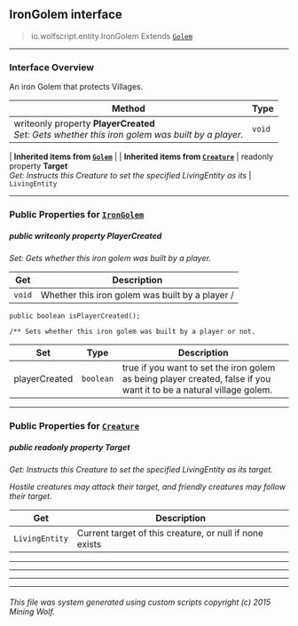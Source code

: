 ## IronGolem __interface__

>io.wolfscript.entity.IronGolem
>Extends [`Golem`](Golem.md)

---

### Interface Overview

An iron Golem that protects Villages.

Method | Type   
--- | :--- 
 writeonly property __PlayerCreated__ <br> _Set: Gets whether this iron golem was built by a player._ | `void`
 |
__Inherited items from [`Golem`](Golem.md)__ |
 |
__Inherited items from [`Creature`](Creature.md)__ |
 readonly property __Target__ <br> _Get: Instructs this Creature to set the specified LivingEntity as its_ | `LivingEntity`







---


### Public Properties for [`IronGolem`](IronGolem.md)

##### <a id='playercreated'></a>public  writeonly property __PlayerCreated__

_Set: Gets whether this iron golem was built by a player._

Get | Description
--- | --- 
`void` | Whether this iron golem was built by a player /
    public boolean isPlayerCreated();

    /** Sets whether this iron golem was built by a player or not.

Set | Type | Description  
--- | --- | --- 
playerCreated | `boolean` | true if you want to set the iron golem as being player created, false if you want it to be a natural village golem.


---

### Public Properties for [`Creature`](Creature.md)

##### <a id='target'></a>public  readonly property __Target__

_Get: Instructs this Creature to set the specified LivingEntity as its target. <p> Hostile creatures may attack their target, and friendly creatures may follow their target._

Get | Description
--- | --- 
`LivingEntity` | Current target of this creature, or null if none exists



---
---


---


---


###### This file was system generated using custom scripts copyright (c) 2015 Mining Wolf.
	

